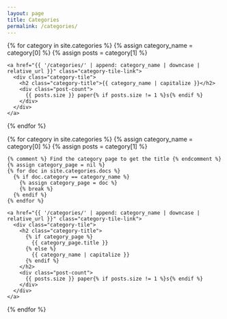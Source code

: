 ```yaml
---
layout: page
title: Categories
permalink: /categories/
---
```


<div class="categories-grid">
  {% for category in site.categories %}
    {% assign category_name = category[0] %}
    {% assign posts = category[1] %}
    
    <a href="{{ '/categories/' | append: category_name | downcase | relative_url }}" class="category-tile-link">
      <div class="category-tile">
        <h2 class="category-title">{{ category_name | capitalize }}</h2>
        <div class="post-count">
          {{ posts.size }} paper{% if posts.size != 1 %}s{% endif %}
        </div>
      </div>
    </a>
  {% endfor %}
</div>
  {% for category in site.categories %}
    {% assign category_name = category[0] %}
    {% assign posts = category[1] %}
    
    {% comment %} Find the category page to get the title {% endcomment %}
    {% assign category_page = nil %}
    {% for doc in site.categories.docs %}
      {% if doc.category == category_name %}
        {% assign category_page = doc %}
        {% break %}
      {% endif %}
    {% endfor %}
    
    <a href="{{ '/categories/' | append: category_name | downcase | relative_url }}" class="category-tile-link">
      <div class="category-tile">
        <h2 class="category-title">
          {% if category_page %}
            {{ category_page.title }}
          {% else %}
            {{ category_name | capitalize }}
          {% endif %}
        </h2>
        <div class="post-count">
          {{ posts.size }} paper{% if posts.size != 1 %}s{% endif %}
        </div>
      </div>
    </a>
  {% endfor %}
</div>

